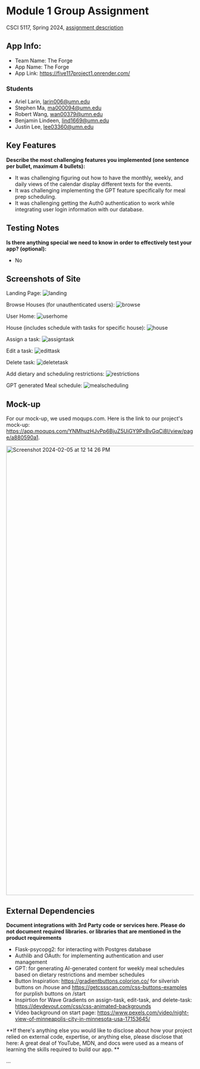 # Module 1 Group Assignment

CSCI 5117, Spring 2024, [assignment description](https://canvas.umn.edu/courses/413159/pages/project-1)

## App Info:

* Team Name: The Forge
* App Name: The Forge
* App Link: https://five117project1.onrender.com/

### Students

* Ariel Larin, larin006@umn.edu
* Stephen Ma, ma000094@umn.edu
* Robert Wang, wan00379@umn.edu
* Benjamin Lindeen, lind1669@umn.edu
* Justin Lee, lee03360@umn.edu


## Key Features

**Describe the most challenging features you implemented
(one sentence per bullet, maximum 4 bullets):**

* It was challenging figuring out how to have the monthly, weekly, and daily views of the calendar display different texts for the events.
* It was challenging implementing the GPT feature specifically for meal prep scheduling.
* It was challenging getting the Auth0 authentication to work while integrating user login information with our database.

## Testing Notes

**Is there anything special we need to know in order to effectively test your app? (optional):**

* No


## Screenshots of Site
Landing Page:
![landing](https://github.com/csci5117s24/project-1-the-forge/assets/96703864/80b3fa70-a5c1-4c78-993c-266fa90f70a4)

Browse Houses (for unauthenticated users):
![browse](https://github.com/csci5117s24/project-1-the-forge/assets/96703864/f3de7bcb-3056-4fc2-874f-aa0a62c0eceb)

User Home: 
![userhome](https://github.com/csci5117s24/project-1-the-forge/assets/96703864/36e9284b-d099-4516-bc88-c8faa90b3b7a)

House (includes schedule with tasks for specific house):
![house](https://github.com/csci5117s24/project-1-the-forge/assets/96703864/dbc52fef-8243-4145-9984-edde0de24aa0)

Assign a task:
![assigntask](https://github.com/csci5117s24/project-1-the-forge/assets/96703864/83da778d-1b10-497d-bf0b-c6204d698d4f)

Edit a task:
![edittask](https://github.com/csci5117s24/project-1-the-forge/assets/96703864/a475c1b0-ba1c-4c95-8ebe-e0bbe5d0783d)

Delete task:
![deletetask](https://github.com/csci5117s24/project-1-the-forge/assets/96703864/cdfbb199-5f8a-45e0-90f5-99ced015b9bb)

Add dietary and scheduling restrictions:
![restrictions](https://github.com/csci5117s24/project-1-the-forge/assets/96703864/0e53d98b-72ed-4213-9780-6586bf89f7ae)

GPT generated Meal schedule:
![mealscheduling](https://github.com/csci5117s24/project-1-the-forge/assets/96703864/09a21cda-724e-48b1-ba19-1e37cb6ddda6)



## Mock-up 

For our mock-up, we used moqups.com. Here is the link to our project's mock-up: https://app.moqups.com/YNMhuzHJvPp6BjuZ5UiGY9PxBvGqCi8I/view/page/a880590a1.



<img width="1208" alt="Screenshot 2024-02-05 at 12 14 26 PM" src="https://github.com/csci5117s24/project-1-the-forge/assets/96703864/78e60ac7-31e3-41c6-b734-8515e09d562b">

## External Dependencies

**Document integrations with 3rd Party code or services here.
Please do not document required libraries. or libraries that are mentioned in the product requirements**

* Flask-psycopg2: for interacting with Postgres database
* Authlib and OAuth: for implementing authentication and user management
* GPT: for generating AI-generated content for weekly meal schedules based on dietary restrictions and member schedules
* Button Inspiration: https://gradientbuttons.colorion.co/ for silverish buttons on /house and https://getcssscan.com/css-buttons-examples for purplish buttons on /start
* Inspirtion for Wave Gradients on assign-task, edit-task, and delete-task: https://devdevout.com/css/css-animated-backgrounds
* Video background on start page: https://www.pexels.com/video/night-view-of-minneapolis-city-in-minnesota-usa-17153645/

**If there's anything else you would like to disclose about how your project
relied on external code, expertise, or anything else, please disclose that
here:
  A great deal of YouTube, MDN, and docs were used as a means of learning the skills required to build our app.
**

...
